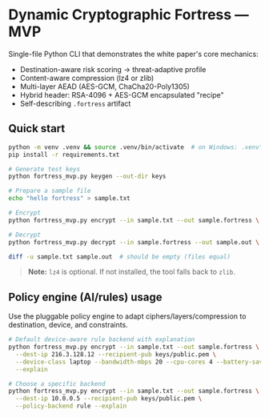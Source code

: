 # Dynamic Cryptographic Fortress — MVP

Single-file Python CLI that demonstrates the white paper's core mechanics:
- Destination-aware risk scoring → threat-adaptive profile
- Content-aware compression (lz4 or zlib)
- Multi-layer AEAD (AES-GCM, ChaCha20-Poly1305)
- Hybrid header: RSA-4096 + AES-GCM encapsulated "recipe"
- Self-describing `.fortress` artifact

## Quick start
```bash
python -m venv .venv && source .venv/bin/activate  # on Windows: .venv\Scripts\activate
pip install -r requirements.txt

# Generate test keys
python fortress_mvp.py keygen --out-dir keys

# Prepare a sample file
echo "hello fortress" > sample.txt

# Encrypt
python fortress_mvp.py encrypt --in sample.txt --out sample.fortress \  --dest-ip 216.3.128.12 --recipient-pub keys/public.pem --file-type auto

# Decrypt
python fortress_mvp.py decrypt --in sample.fortress --out sample.out \  --recipient-priv keys/private.pem

diff -u sample.txt sample.out  # should be empty (files equal)
```

> **Note:** `lz4` is optional. If not installed, the tool falls back to `zlib`.


## Policy engine (AI/rules) usage

Use the pluggable policy engine to adapt ciphers/layers/compression to destination, device, and constraints.

```bash
# Default device-aware rule backend with explanation
python fortress_mvp.py encrypt --in sample.txt --out sample.fortress \
  --dest-ip 216.3.128.12 --recipient-pub keys/public.pem \
  --device-class laptop --bandwidth-mbps 20 --cpu-cores 4 --battery-saver \
  --explain

# Choose a specific backend
python fortress_mvp.py encrypt --in sample.txt --out sample.fortress \
  --dest-ip 10.0.0.5 --recipient-pub keys/public.pem \
  --policy-backend rule --explain
```

